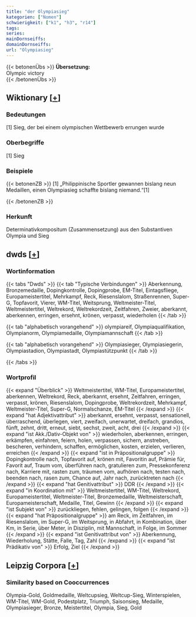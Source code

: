 ```yaml
---
title: "der Olympiasieg"
kategorien: ["Nomen"]
schwierigkeit: ["k1", "h3", "r14"]
tags:
series:
mainDornseiffs:
domainDornseiffs:
url: "Olympiasieg"
---
```


{{< betonenÜbs >}}
**Übersetzung:**  
Olympic victory  
{{< /betonenÜbs >}}

## Wiktionary [[+](https://de.wiktionary.org/wiki/Olympiasieg)]

### Bedeutungen
[1] Sieg, der bei einem olympischen Wettbewerb errungen wurde  

### Oberbegriffe
[1] Sieg  

### Beispiele
{{< betonenZB >}}
[1] „Philippinische Sportler gewannen bislang neun Medaillen, einen Olympiasieg schaffte bislang niemand.“[1]  

{{< /betonenZB >}}
### Herkunft
Determinativkompositum (Zusammensetzung) aus den Substantiven Olympia und Sieg  



## dwds [[+](https://www.dwds.de/wb/Olympiasieg)]

### Wortinformation
{{< tabs "Dwds" >}}
{{< tab "Typische Verbindungen" >}}
Aberkennung, Bronzemedaille, Dopingkontrolle, Dopingprobe, EM-Titel, Eintagsfliege, Europameistertitel, Mehrkampf, Reck, Riesenslalom, Straßenrennen, Super-G, Topfavorit, Vierer, WM-Titel, Weitsprung, Weltmeister-Titel, Weltmeistertitel, Weltrekord, Weltrekordzeit, Zeitfahren, Zweier, aberkannt, aberkennen, erringen, ersehnt, krönen, verpasst, wiederholen
{{< /tab >}}

{{< tab "alphabetisch vorangehend" >}}
olympiareif, Olympiaqualifikation, Olympianorm, Olympiamedaille, Olympiamannschaft
{{< /tab >}}

{{< tab "alphabetisch vorangehend" >}}
Olympiasieger, Olympiasiegerin, Olympiastadion, Olympiastadt, Olympiastützpunkt
{{< /tab >}}

{{< /tabs >}}

### Wortprofil
{{< expand "Überblick" >}} Weltmeistertitel, WM-Titel, Europameistertitel, aberkennen, Weltrekord, Reck, aberkannt, ersehnt, Zeitfahren, erringen, verpasst, krönen, Riesenslalom, Dopingprobe, Weltrekordzeit, Mehrkampf, Weltmeister-Titel, Super-G, Normalschanze, EM-Titel {{< /expand >}}
{{< expand "hat Adjektivattribut" >}} aberkannt, ersehnt, verpasst, sensationell, überraschend, überlegen, viert, zweifach, unerwartet, dreifach, grandios, fünft, zehnt, dritt, erneut, siebt, sechst, zweit, acht, drei {{< /expand >}}
{{< expand "ist Akk./Dativ-Objekt von" >}} wiederholen, aberkennen, erringen, erkämpfen, einfahren, feiern, holen, verpassen, sichern, anstreben, bescheren, verhindern, schaffen, ermöglichen, kosten, erzielen, verlieren, erreichen {{< /expand >}}
{{< expand "ist in Präpositionalgruppe" >}} Dopingkontrolle nach, Topfavorit auf, krönen mit, Favoritin auf, Prämie für, Favorit auf, Traum vom, überführen nach, gratulieren zum, Pressekonferenz nach, Karriere mit, rasten zum, träumen vom, aufhören nach, testen nach, beenden nach, rasen zum, Chance auf, Jahr nach, zurücktreten nach {{< /expand >}}
{{< expand "hat Genitivattribut" >}} DDR {{< /expand >}}
{{< expand "in Koordination mit" >}} Weltmeistertitel, WM-Titel, Weltrekord, Europameistertitel, Weltmeister-Titel, Bronzemedaille, Weltmeisterschaft, Europameisterschaft, Medaille, Titel, Gewinn {{< /expand >}}
{{< expand "ist Subjekt von" >}} zurückliegen, fehlen, gelingen, folgen {{< /expand >}}
{{< expand "hat Präpositionalgruppe" >}} am Reck, im Zeitfahren, im Riesenslalom, im Super-G, im Weitsprung, in Abfahrt, in Kombination, über Km, in Serie, über Meter, in Disziplin, mit Mannschaft, in Folge, im Sommer {{< /expand >}}
{{< expand "ist Genitivattribut von" >}} Aberkennung, Wiederholung, Stätte, Falle, Tag, Zahl {{< /expand >}}
{{< expand "ist Prädikativ von" >}} Erfolg, Ziel {{< /expand >}}

## Leipzig Corpora [[+](https://corpora.uni-leipzig.de/en/res?word=Olympiasieg&corpusId=deu_newscrawl-public_2018)]


### Similarity based on Cooccurrences
Olympia-Gold, Goldmedaille, Weltcupsieg, Weltcup-Sieg, Winterspielen, WM-Titel, WM-Gold, Podestplatz, Triumph, Saisonsieg, Medaille, Olympiasieger, Bronze, Meistertitel, Olympia, Sieg, Gold


